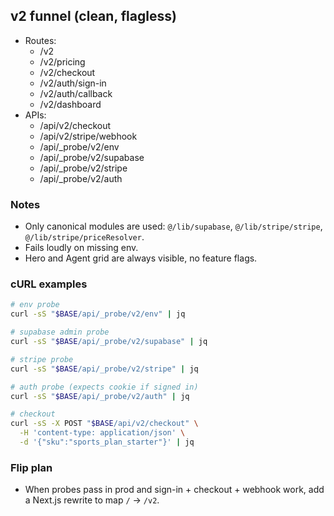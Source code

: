 ## v2 funnel (clean, flagless)

- Routes:
  - /v2
  - /v2/pricing
  - /v2/checkout
  - /v2/auth/sign-in
  - /v2/auth/callback
  - /v2/dashboard
- APIs:
  - /api/v2/checkout
  - /api/v2/stripe/webhook
  - /api/_probe/v2/env
  - /api/_probe/v2/supabase
  - /api/_probe/v2/stripe
  - /api/_probe/v2/auth

### Notes
- Only canonical modules are used: `@/lib/supabase`, `@/lib/stripe/stripe`, `@/lib/stripe/priceResolver`.
- Fails loudly on missing env.
- Hero and Agent grid are always visible, no feature flags.

### cURL examples

```bash
# env probe
curl -sS "$BASE/api/_probe/v2/env" | jq

# supabase admin probe
curl -sS "$BASE/api/_probe/v2/supabase" | jq

# stripe probe
curl -sS "$BASE/api/_probe/v2/stripe" | jq

# auth probe (expects cookie if signed in)
curl -sS "$BASE/api/_probe/v2/auth" | jq

# checkout
curl -sS -X POST "$BASE/api/v2/checkout" \
  -H 'content-type: application/json' \
  -d '{"sku":"sports_plan_starter"}' | jq
```

### Flip plan
- When probes pass in prod and sign-in + checkout + webhook work, add a Next.js rewrite to map `/` → `/v2`.
